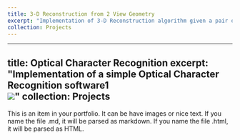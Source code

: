 ```yaml
---
title: 3-D Reconstruction from 2 View Geometry
excerpt: "Implementation of 3-D Reconstruction algorithm given a pair of calibrated, stereo-rectified images. 1<br/><img src='/images/500x300.png'>"
collection: Projects
---
```

---
title: Optical Character Recognition
excerpt: "Implementation of a simple Optical Character Recognition software1<br/><img src='/images/500x300.png'>"
collection: Projects
---

This is an item in your portfolio. It can be have images or nice text. If you name the file .md, it will be parsed as markdown. If you name the file .html, it will be parsed as HTML. 
